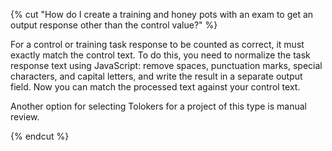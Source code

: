 {% cut "How do I create a training and honey pots with an exam to get an output response other than the control value?" %}

For a control or training task response to be counted as correct, it must exactly match the control text. To do this, you need to normalize the task response text using JavaScript: remove spaces, punctuation marks, special characters, and capital letters, and write the result in a separate output field. Now you can match the processed text against your control text.

Another option for selecting Tolokers for a project of this type is manual review.

{% endcut %}